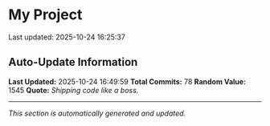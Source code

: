 # My Project


Last updated: 2025-10-24 16:25:37














































































## Auto-Update Information

**Last Updated:** 2025-10-24 16:49:59
**Total Commits:** 78
**Random Value:** 1545
**Quote:** _Shipping code like a boss._

---
_This section is automatically generated and updated._